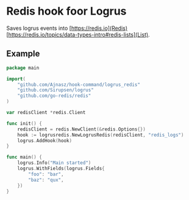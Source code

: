 # Redis hook foor Logrus

Saves logrus events into [https://redis.io](Redis) [https://redis.io/topics/data-types-intro#redis-lists](List).

## Example


```go
package main

import(
	"github.com/Ajnasz/hook-command/logrus_redis"
	"github.com/Sirupsen/logrus"
	"github.com/go-redis/redis"
)

var redisClient *redis.Client

func init() {
	redisClient = redis.NewClient(&redis.Options{})
	hook := logrusredis.NewLogrusRedis(redisClient, "redis_logs")
	logrus.AddHook(hook)
}

func main() {
	logrus.Info("Main started")
	logrus.WithFields(logrus.Fields{
		"foo": "bar",
		"baz": "qux",
	})
}
```

